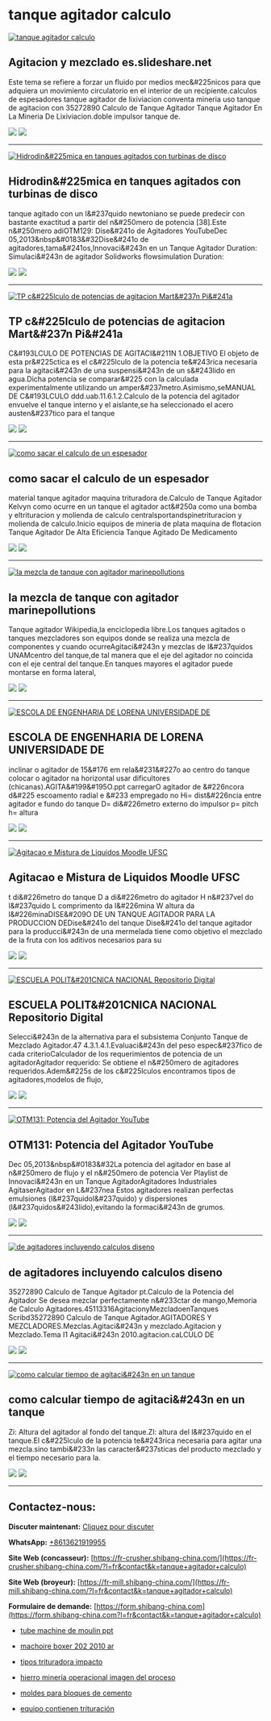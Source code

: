 # tanque agitador calculo

<a href="https://swt.shibang-china.com/?l=fr&img&k=tanque+agitador+calculo" target="_blank">![tanque agitador calculo](http://static.shibang-china.com/all-800x300/1239.jpg)</a>

## Agitacion y mezclado es.slideshare.net
Este tema se refiere a forzar un fluido por medios mec&#225nicos para que adquiera un movimiento circulatorio en el interior de un recipiente.calculos de espesadores tanque agitador de lixiviacion conventa mineria uso tanque de agitacion con 35272890 Calculo de Tanque Agitador Tanque Agitador En La Mineria De Lixiviacion.doble impulsor tanque de.


<a href="https://whatsapp.shibangsoft.com/WhatsApp.php" target="_blank" title="WhatsApp">![](http://static.shibang-china.com/icon/whatsapp.png)</a> <a href="https://swt.shibang-china.com/?l=fr&icon&k=tanque+agitador+calculo" target="_blank">![](http://static.shibang-china.com/icon/chat-fr.png)</a>

---

<a href="https://swt.shibang-china.com/?l=fr&img&k=tanque+agitador+calculo" target="_blank">![Hidrodin&#225mica en tanques agitados con turbinas de disco](http://static.shibang-china.com/all-800x300/808.jpg)</a>

## Hidrodin&#225mica en tanques agitados con turbinas de disco
tanque agitado con un l&#237quido newtoniano se puede predecir con bastante exactitud a partir del n&#250mero de potencia [38].Este n&#250mero adiOTM129: Dise&#241o de Agitadores YouTubeDec 05,2013&nbsp&#0183&#32Dise&#241o de agitadores,tama&#241os,Innovaci&#243n en un Tanque Agitador Duration: Simulaci&#243n de agitador Solidworks flowsimulation Duration:


<a href="https://whatsapp.shibangsoft.com/WhatsApp.php" target="_blank" title="WhatsApp">![](http://static.shibang-china.com/icon/whatsapp.png)</a> <a href="https://swt.shibang-china.com/?l=fr&icon&k=tanque+agitador+calculo" target="_blank">![](http://static.shibang-china.com/icon/chat-fr.png)</a>

---

<a href="https://swt.shibang-china.com/?l=fr&img&k=tanque+agitador+calculo" target="_blank">![TP c&#225lculo de potencias de agitacion Mart&#237n Pi&#241a](http://static.shibang-china.com/all-800x300/268.jpg)</a>

## TP c&#225lculo de potencias de agitacion Mart&#237n Pi&#241a
C&#193LCULO DE POTENCIAS DE AGITACI&#211N 1.OBJETIVO El objeto de esta pr&#225ctica es el c&#225lculo de la potencia te&#243rica necesaria para la agitaci&#243n de una suspensi&#243n de un s&#243lido en agua.Dicha potencia se comparar&#225 con la calculada experimentalmente utilizando un amper&#237metro.Asimismo,seMANUAL DE C&#193LCULO ddd.uab.11.6.1.2.Calculo de la potencia del agitador envuelve el tanque interno y el aislante,se ha seleccionado el acero austen&#237tico para el tanque


<a href="https://whatsapp.shibangsoft.com/WhatsApp.php" target="_blank" title="WhatsApp">![](http://static.shibang-china.com/icon/whatsapp.png)</a> <a href="https://swt.shibang-china.com/?l=fr&icon&k=tanque+agitador+calculo" target="_blank">![](http://static.shibang-china.com/icon/chat-fr.png)</a>

---

<a href="https://swt.shibang-china.com/?l=fr&img&k=tanque+agitador+calculo" target="_blank">![como sacar el calculo de un espesador](http://static.shibang-china.com/all-800x300/1245.jpg)</a>

## como sacar el calculo de un espesador
material tanque agitador maquina trituradora de.Calculo de Tanque Agitador Kelvyn como ocurre en un tanque el agitador act&#250a como una bomba y eltrituracion y molienda de calculo centralsportandspinetrituracion y molienda de calculo.Inicio equipos de mineria de plata maquina de flotacion Tanque Agitador De Alta Eficiencia Tanque Agitado De Medicamento


<a href="https://whatsapp.shibangsoft.com/WhatsApp.php" target="_blank" title="WhatsApp">![](http://static.shibang-china.com/icon/whatsapp.png)</a> <a href="https://swt.shibang-china.com/?l=fr&icon&k=tanque+agitador+calculo" target="_blank">![](http://static.shibang-china.com/icon/chat-fr.png)</a>

---

<a href="https://swt.shibang-china.com/?l=fr&img&k=tanque+agitador+calculo" target="_blank">![la mezcla de tanque con agitador marinepollutions](http://static.shibang-china.com/all-800x300/557.jpg)</a>

## la mezcla de tanque con agitador marinepollutions
Tanque agitador Wikipedia,la enciclopedia libre.Los tanques agitados o tanques mezcladores son equipos donde se realiza una mezcla de componentes y cuando ocurreAgitaci&#243n y mezclas de l&#237quidos UNAMcentro del tanque,de tal manera que el eje del agitador no coincida con el eje central del tanque.En tanques mayores el agitador puede montarse en forma lateral,


<a href="https://whatsapp.shibangsoft.com/WhatsApp.php" target="_blank" title="WhatsApp">![](http://static.shibang-china.com/icon/whatsapp.png)</a> <a href="https://swt.shibang-china.com/?l=fr&icon&k=tanque+agitador+calculo" target="_blank">![](http://static.shibang-china.com/icon/chat-fr.png)</a>

---

<a href="https://swt.shibang-china.com/?l=fr&img&k=tanque+agitador+calculo" target="_blank">![ESCOLA DE ENGENHARIA DE LORENA UNIVERSIDADE DE](http://static.shibang-china.com/all-800x300/1282.jpg)</a>

## ESCOLA DE ENGENHARIA DE LORENA UNIVERSIDADE DE
inclinar o agitador de 15&#176 em rela&#231&#227o ao centro do tanque colocar o agitador na horizontal usar dificultores (chicanas).AGITA&#199&#195O.ppt carregarO agitador de &#226ncora d&#225 escoamento radial e &#233 empregado no Hi= dist&#226ncia entre agitador e fundo do tanque D= di&#226metro externo do impulsor p= pitch h= altura


<a href="https://whatsapp.shibangsoft.com/WhatsApp.php" target="_blank" title="WhatsApp">![](http://static.shibang-china.com/icon/whatsapp.png)</a> <a href="https://swt.shibang-china.com/?l=fr&icon&k=tanque+agitador+calculo" target="_blank">![](http://static.shibang-china.com/icon/chat-fr.png)</a>

---

<a href="https://swt.shibang-china.com/?l=fr&img&k=tanque+agitador+calculo" target="_blank">![Agitacao e Mistura de Liquidos Moodle UFSC](http://static.shibang-china.com/all-800x300/866.jpg)</a>

## Agitacao e Mistura de Liquidos Moodle UFSC
t di&#226metro do tanque D a di&#226metro do agitador H n&#237vel do l&#237quido L comprimento da l&#226mina W altura da l&#226minaDISE&#209O DE UN TANQUE AGITADOR PARA LA PRODUCCION DEDise&#241o del tanque Dise&#241o del tanque agitador para la producci&#243n de una mermelada tiene como objetivo el mezclado de la fruta con los aditivos necesarios para su


<a href="https://whatsapp.shibangsoft.com/WhatsApp.php" target="_blank" title="WhatsApp">![](http://static.shibang-china.com/icon/whatsapp.png)</a> <a href="https://swt.shibang-china.com/?l=fr&icon&k=tanque+agitador+calculo" target="_blank">![](http://static.shibang-china.com/icon/chat-fr.png)</a>

---

<a href="https://swt.shibang-china.com/?l=fr&img&k=tanque+agitador+calculo" target="_blank">![ESCUELA POLIT&#201CNICA NACIONAL Repositorio Digital](http://static.shibang-china.com/all-800x300/100.jpg)</a>

## ESCUELA POLIT&#201CNICA NACIONAL Repositorio Digital
Selecci&#243n de la alternativa para el subsistema Conjunto Tanque de Mezclado Agitador.47 4.3.1.4.1.Evaluaci&#243n del peso espec&#237fico de cada criterioCalculador de los requerimientos de potencia de un agitadorAgitador requerido: Se obtiene el n&#250mero de agitadores requeridos.Adem&#225s de los c&#225lculos encontramos tipos de agitadores,modelos de flujo,


<a href="https://whatsapp.shibangsoft.com/WhatsApp.php" target="_blank" title="WhatsApp">![](http://static.shibang-china.com/icon/whatsapp.png)</a> <a href="https://swt.shibang-china.com/?l=fr&icon&k=tanque+agitador+calculo" target="_blank">![](http://static.shibang-china.com/icon/chat-fr.png)</a>

---

<a href="https://swt.shibang-china.com/?l=fr&img&k=tanque+agitador+calculo" target="_blank">![OTM131: Potencia del Agitador YouTube](http://static.shibang-china.com/all-800x300/1399.jpg)</a>

## OTM131: Potencia del Agitador YouTube
Dec 05,2013&nbsp&#0183&#32La potencia del agitador en base al n&#250mero de flujo y el n&#250mero de potencia Ver Playlist de Innovaci&#243n en un Tanque AgitadorAgitadores Industriales AgitaserAgitador en L&#237nea Estos agitadores realizan perfectas emulsiones (l&#237quidol&#237quido) y dispersiones (l&#237quidos&#243lido),evitando la formaci&#243n de grumos.


<a href="https://whatsapp.shibangsoft.com/WhatsApp.php" target="_blank" title="WhatsApp">![](http://static.shibang-china.com/icon/whatsapp.png)</a> <a href="https://swt.shibang-china.com/?l=fr&icon&k=tanque+agitador+calculo" target="_blank">![](http://static.shibang-china.com/icon/chat-fr.png)</a>

---

<a href="https://swt.shibang-china.com/?l=fr&img&k=tanque+agitador+calculo" target="_blank">![de agitadores incluyendo calculos diseno](http://static.shibang-china.com/all-800x300/713.jpg)</a>

## de agitadores incluyendo calculos diseno
35272890 Calculo de Tanque Agitador pt.Calculo de la Potencia del Agitador Se desea mezclar perfectamente n&#233ctar de mango,Memoria de Calculo Agitadores.45113316AgitacionyMezcladoenTanques Scribd35272890 Calculo de Tanque Agitador.AGITADORES Y MEZCLADORES.Mezclas.Agitaci&#243n y mezclado.Agitacion y Mezclado.Tema I1 Agitaci&#243n 2010.agitacion.caLCULO DE


<a href="https://whatsapp.shibangsoft.com/WhatsApp.php" target="_blank" title="WhatsApp">![](http://static.shibang-china.com/icon/whatsapp.png)</a> <a href="https://swt.shibang-china.com/?l=fr&icon&k=tanque+agitador+calculo" target="_blank">![](http://static.shibang-china.com/icon/chat-fr.png)</a>

---

<a href="https://swt.shibang-china.com/?l=fr&img&k=tanque+agitador+calculo" target="_blank">![como calcular tiempo de agitaci&#243n en un tanque](http://static.shibang-china.com/all-800x300/97.jpg)</a>

## como calcular tiempo de agitaci&#243n en un tanque
Zi: Altura del agitador al fondo del tanque.Zl: altura del l&#237quido en el tanque.El c&#225lculo de la potencia te&#243rica necesaria para agitar una mezcla.sino tambi&#233n las caracter&#237sticas del producto mezclado y el tiempo necesario para la.

<a href="https://whatsapp.shibangsoft.com/WhatsApp.php" target="_blank" title="WhatsApp">![](http://static.shibang-china.com/icon/whatsapp.png)</a> <a href="https://swt.shibang-china.com/?l=fr&icon&k=tanque+agitador+calculo" target="_blank">![](http://static.shibang-china.com/icon/chat-fr.png)</a>

---
## Contactez-nous:

**Discuter maintenant:** [Cliquez pour discuter](https://swt.shibang-china.com?l=fr&contact&k=tanque+agitador+calculo)

**WhatsApp:**  [+8613621919955](https://whatsapp.shibangsoft.com/WhatsApp.php)

**Site Web (concasseur):** [https://fr-crusher.shibang-china.com/](https://fr-crusher.shibang-china.com/?l=fr&contact&k=tanque+agitador+calculo)

**Site Web (broyeur):** [https://fr-mill.shibang-china.com/](https://fr-mill.shibang-china.com/?l=fr&contact&k=tanque+agitador+calculo)

**Formulaire de demande:** [https://form.shibang-china.com](https://form.shibang-china.com?l=fr&contact&k=tanque+agitador+calculo)

* [tube machine de moulin ppt](../61/tube%20machine%20de%20moulin%20ppt.md)

* [machoire boxer 202 2010 ar](../65/machoire%20boxer%20202%202010%20ar.md)

* [tipos trituradora impacto](../63/tipos%20trituradora%20impacto.md)

* [hierro minería operacional imagen del proceso](../63/hierro%20miner%C3%ADa%20operacional%20imagen%20del%20proceso.md)

* [moldes para bloques de cemento](../63/moldes%20para%20bloques%20de%20cemento.md)

* [equipo contienen trituración](../64/equipo%20contienen%20trituraci%C3%B3n.md)